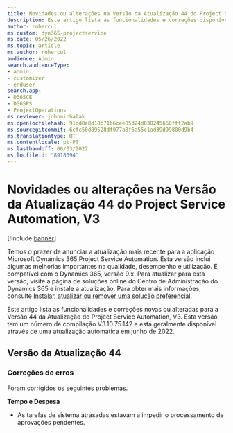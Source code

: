 ```yaml
---
title: Novidades ou alterações na Versão da Atualização 44 do Project Service Automation, V3
description: Este artigo lista as funcionalidades e correções disponíveis na Versão 44 da Atualização do Microsoft Dynamics 365 Project Service Automation, V3.
author: ruhercul
ms.custom: dyn365-projectservice
ms.date: 05/26/2022
ms.topic: article
ms.author: ruhercul
audience: Admin
search.audienceType:
- admin
- customizer
- enduser
search.app:
- D365CE
- D365PS
- ProjectOperations
ms.reviewer: johnmichalak
ms.openlocfilehash: 91dd8e8d18b71b6cee85324d038245660fff2ab9
ms.sourcegitcommit: 6cfc50d89528df977a8f6a55c1ad39d99800d9b4
ms.translationtype: HT
ms.contentlocale: pt-PT
ms.lasthandoff: 06/03/2022
ms.locfileid: "8918694"
---
```

# <a name="whats-new-or-changed-in-project-service-automation-update-release-44-v3"></a>Novidades ou alterações na Versão da Atualização 44 do Project Service Automation, V3

[!include [banner](../includes/psa-now-project-operations.md)]

Temos o prazer de anunciar a atualização mais recente para a aplicação Microsoft Dynamics 365 Project Service Automation. Esta versão inclui algumas melhorias importantes na qualidade, desempenho e utilização. É compatível com o Dynamics 365, versão 9.x. Para atualizar para esta versão, visite a página de soluções online do Centro de Administração do Dynamics 365 e instale a atualização. Para obter mais informações, consulte [Instalar, atualizar ou remover uma solução preferencial](/power-platform/admin/install-remove-preferred-solution).

Este artigo lista as funcionalidades e correções novas ou alteradas para a Versão 44 da Atualização do Project Service Automation, V3. Esta versão tem um número de compilação V3.10.75.142 e está geralmente disponível através de uma atualização automática em junho de 2022.

## <a name="update-release-44"></a>Versão da Atualização 44

### <a name="bug-fixes"></a>Correções de erros

Foram corrigidos os seguintes problemas.

**Tempo e Despesa**

- As tarefas de sistema atrasadas estavam a impedir o processamento de aprovações pendentes.
